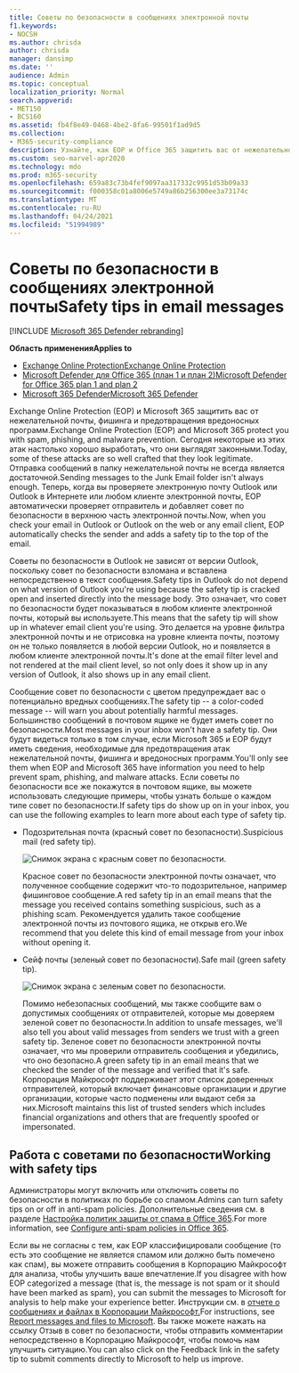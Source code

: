 ```yaml
---
title: Советы по безопасности в сообщениях электронной почты
f1.keywords:
- NOCSH
ms.author: chrisda
author: chrisda
manager: dansimp
ms.date: ''
audience: Admin
ms.topic: conceptual
localization_priority: Normal
search.appverid:
- MET150
- BCS160
ms.assetid: fb4f8e49-0468-4be2-8fa6-99501f1ad9d5
ms.collection:
- M365-security-compliance
description: Узнайте, как EOP и Office 365 защитить вас от нежелательной почты, фишинга и вредоносных программ, добавив совет по безопасности в верхнюю часть электронных писем.
ms.custom: seo-marvel-apr2020
ms.technology: mdo
ms.prod: m365-security
ms.openlocfilehash: 659a83c73b4fef9097aa317332c9951d53b09a33
ms.sourcegitcommit: f000358c01a8006e5749a86b256300ee3a73174c
ms.translationtype: MT
ms.contentlocale: ru-RU
ms.lasthandoff: 04/24/2021
ms.locfileid: "51994989"
---
```

# <a name="safety-tips-in-email-messages"></a><span data-ttu-id="da338-103">Советы по безопасности в сообщениях электронной почты</span><span class="sxs-lookup"><span data-stu-id="da338-103">Safety tips in email messages</span></span>

[!INCLUDE [Microsoft 365 Defender rebranding](../includes/microsoft-defender-for-office.md)]

<span data-ttu-id="da338-104">**Область применения**</span><span class="sxs-lookup"><span data-stu-id="da338-104">**Applies to**</span></span>
- [<span data-ttu-id="da338-105">Exchange Online Protection</span><span class="sxs-lookup"><span data-stu-id="da338-105">Exchange Online Protection</span></span>](exchange-online-protection-overview.md)
- [<span data-ttu-id="da338-106">Microsoft Defender для Office 365 (план 1 и план 2)</span><span class="sxs-lookup"><span data-stu-id="da338-106">Microsoft Defender for Office 365 plan 1 and plan 2</span></span>](defender-for-office-365.md)
- [<span data-ttu-id="da338-107">Microsoft 365 Defender</span><span class="sxs-lookup"><span data-stu-id="da338-107">Microsoft 365 Defender</span></span>](../defender/microsoft-365-defender.md)

<span data-ttu-id="da338-108">Exchange Online Protection (EOP) и Microsoft 365 защитить вас от нежелательной почты, фишинга и предотвращения вредоносных программ.</span><span class="sxs-lookup"><span data-stu-id="da338-108">Exchange Online Protection (EOP) and Microsoft 365 protect you with spam, phishing, and malware prevention.</span></span> <span data-ttu-id="da338-109">Сегодня некоторые из этих атак настолько хорошо выработать, что они выглядят законными.</span><span class="sxs-lookup"><span data-stu-id="da338-109">Today, some of these attacks are so well crafted that they look legitimate.</span></span> <span data-ttu-id="da338-110">Отправка сообщений в папку нежелательной почты не всегда является достаточной.</span><span class="sxs-lookup"><span data-stu-id="da338-110">Sending messages to the Junk Email folder isn't always enough.</span></span> <span data-ttu-id="da338-111">Теперь, когда вы проверяете электронную почту Outlook или Outlook в Интернете или любом клиенте электронной почты, EOP автоматически проверяет отправитель и добавляет совет по безопасности в верхнюю часть электронной почты.</span><span class="sxs-lookup"><span data-stu-id="da338-111">Now, when you check your email in Outlook or Outlook on the web or any email client, EOP automatically checks the sender and adds a safety tip to the top of the email.</span></span>

<span data-ttu-id="da338-112">Советы по безопасности в Outlook не зависят от версии Outlook, поскольку совет по безопасности взломана и вставлена непосредственно в текст сообщения.</span><span class="sxs-lookup"><span data-stu-id="da338-112">Safety tips in Outlook do not depend on what version of Outlook you're using because the safety tip is cracked open and inserted directly into the message body.</span></span> <span data-ttu-id="da338-113">Это означает, что совет по безопасности будет показываться в любом клиенте электронной почты, который вы используете.</span><span class="sxs-lookup"><span data-stu-id="da338-113">This means that the safety tip will show up in whatever email client you're using.</span></span> <span data-ttu-id="da338-114">Это делается на уровне фильтра электронной почты и не отрисовка на уровне клиента почты, поэтому он не только появляется в любой версии Outlook, но и появляется в любом клиенте электронной почты.</span><span class="sxs-lookup"><span data-stu-id="da338-114">It's done at the email filter level and not rendered at the mail client level, so not only does it show up in any version of Outlook, it also shows up in any email client.</span></span>

<span data-ttu-id="da338-115">Сообщение совет по безопасности с цветом предупреждает вас о потенциально вредных сообщениях.</span><span class="sxs-lookup"><span data-stu-id="da338-115">The safety tip -- a color-coded message -- will warn you about potentially harmful messages.</span></span> <span data-ttu-id="da338-116">Большинство сообщений в почтовом ящике не будет иметь совет по безопасности.</span><span class="sxs-lookup"><span data-stu-id="da338-116">Most messages in your inbox won't have a safety tip.</span></span> <span data-ttu-id="da338-117">Они будут видеться только в том случае, если Microsoft 365 и EOP будут иметь сведения, необходимые для предотвращения атак нежелательной почты, фишинга и вредоносных программ.</span><span class="sxs-lookup"><span data-stu-id="da338-117">You'll only see them when EOP and Microsoft 365 have information you need to help prevent spam, phishing, and malware attacks.</span></span> <span data-ttu-id="da338-118">Если советы по безопасности все же покажутся в почтовом ящике, вы можете использовать следующие примеры, чтобы узнать больше о каждом типе совет по безопасности.</span><span class="sxs-lookup"><span data-stu-id="da338-118">If safety tips do show up on in your inbox, you can use the following examples to learn more about each type of safety tip.</span></span>

- <span data-ttu-id="da338-119">Подозрительная почта (красный совет по безопасности).</span><span class="sxs-lookup"><span data-stu-id="da338-119">Suspicious mail (red safety tip).</span></span>

    ![Снимок экрана с красным совет по безопасности.](../../media/5078a0be-e556-44a1-b169-09d780d26898.png)

    <span data-ttu-id="da338-121">Красное совет по безопасности электронной почты означает, что полученное сообщение содержит что-то подозрительное, например фишинговое сообщение.</span><span class="sxs-lookup"><span data-stu-id="da338-121">A red safety tip in an email means that the message you received contains something suspicious, such as a phishing scam.</span></span> <span data-ttu-id="da338-122">Рекомендуется удалить такое сообщение электронной почты из почтового ящика, не открыв его.</span><span class="sxs-lookup"><span data-stu-id="da338-122">We recommend that you delete this kind of email message from your inbox without opening it.</span></span>

- <span data-ttu-id="da338-123">Сейф почты (зеленый совет по безопасности).</span><span class="sxs-lookup"><span data-stu-id="da338-123">Safe mail (green safety tip).</span></span>

    ![Снимок экрана с зеленым совет по безопасности.](../../media/acbc11d0-f626-4848-9fbf-66eeeda3f803.png)

    <span data-ttu-id="da338-125">Помимо небезопасных сообщений, мы также сообщите вам о допустимых сообщениях от отправителей, которые мы доверяем зеленой совет по безопасности.</span><span class="sxs-lookup"><span data-stu-id="da338-125">In addition to unsafe messages, we'll also tell you about valid messages from senders we trust with a green safety tip.</span></span> <span data-ttu-id="da338-126">Зеленое совет по безопасности электронной почты означает, что мы проверили отправитель сообщения и убедились, что оно безопасно.</span><span class="sxs-lookup"><span data-stu-id="da338-126">A green safety tip in an email means that we checked the sender of the message and verified that it's safe.</span></span> <span data-ttu-id="da338-127">Корпорация Майкрософт поддерживает этот список доверенных отправителей, который включает финансовые организации и другие организации, которые часто подменены или выдают себя за них.</span><span class="sxs-lookup"><span data-stu-id="da338-127">Microsoft maintains this list of trusted senders which includes financial organizations and others that are frequently spoofed or impersonated.</span></span>

## <a name="working-with-safety-tips"></a><span data-ttu-id="da338-128">Работа с советами по безопасности</span><span class="sxs-lookup"><span data-stu-id="da338-128">Working with safety tips</span></span>

<span data-ttu-id="da338-129">Администраторы могут включить или отключить советы по безопасности в политиках по борьбе со спамом.</span><span class="sxs-lookup"><span data-stu-id="da338-129">Admins can turn safety tips on or off in anti-spam policies.</span></span> <span data-ttu-id="da338-130">Дополнительные сведения см. в разделе [Настройка политик защиты от спама в Office 365](configure-your-spam-filter-policies.md).</span><span class="sxs-lookup"><span data-stu-id="da338-130">For more information, see [Configure anti-spam policies in Office 365](configure-your-spam-filter-policies.md).</span></span>

<span data-ttu-id="da338-131">Если вы не согласны с тем, как EOP классифицировали сообщение (то есть это сообщение не является спамом или должно быть помечено как спам), вы можете отправить сообщения в Корпорацию Майкрософт для анализа, чтобы улучшить ваше впечатление.</span><span class="sxs-lookup"><span data-stu-id="da338-131">If you disagree with how EOP categorized a message (that is, the message is not spam or it should have been marked as spam), you can submit the messages to Microsoft for analysis to help make your experience better.</span></span> <span data-ttu-id="da338-132">Инструкции см. в [отчете о сообщениях и файлах в Корпорации Майкрософт.](report-junk-email-messages-to-microsoft.md)</span><span class="sxs-lookup"><span data-stu-id="da338-132">For instructions, see [Report messages and files to Microsoft](report-junk-email-messages-to-microsoft.md).</span></span> <span data-ttu-id="da338-133">Вы также можете нажать на ссылку Отзыв в совет по безопасности, чтобы отправить комментарии непосредственно в Корпорацию Майкрософт, чтобы помочь нам улучшить ситуацию.</span><span class="sxs-lookup"><span data-stu-id="da338-133">You can also click on the Feedback link in the safety tip to submit comments directly to Microsoft to help us improve.</span></span>
